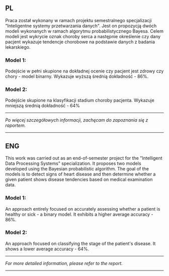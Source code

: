 ## PL

Praca został wykonany w ramach projektu semestralnego specjalizacji "Inteligentne systemy przetwarzania danych". Jest on propozycją dwóch modeli wykonanych w ramach algorytmu probabilistycznego Bayesa. Celem modeli jest wykrycie oznak choroby serca a następnie określenie czy dany pacjent wykazuje tendencje chorobowe na podstawie danych z badania lekarskiego.

### Model 1:

Podejście w pełni skupione na dokładnej ocenie czy pacjent jest zdrowy czy chory - model binarny. Wykazuje wyższą średnią dokładność - 86%.

### Model 2:

Podejście skupione na klasyfikacji stadium choroby pacjenta. Wykazuje mniejszą średnią dokładność - 64%


----
*Po więcej szczegółowych informacji, zachęcam do zapoznania się z raportem.*

----



## ENG

This work was carried out as an end-of-semester project for the "Intelligent Data Processing Systems" specialization. It proposes two models developed using the Bayesian probabilistic algorithm. The goal of the models is to detect signs of heart disease and then determine whether a given patient shows disease tendencies based on medical examination data.

### Model 1:
An approach entirely focused on accurately assessing whether a patient is healthy or sick - a binary model. It exhibits a higher average accuracy - 86%.

### Model 2:
An approach focused on classifying the stage of the patient's disease. It shows a lower average accuracy - 64%.

----
*For more detailed information, please refer to the report.*

---
